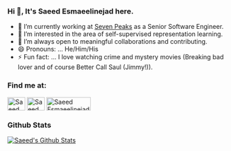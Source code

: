 ### Hi 👋, It's Saeed Esmaeelinejad here.

- 🔭  I’m currently working at [Seven Peaks](https://sevenpeakssoftware.com/) as a Senior Software Engineer.
- 🌱  I’m interested in the area of self-supervised representation learning.
- 👯  I’m always open to meaningful collaborations and contributing.
- 😄 Pronouns: ... He/Him/His
- ⚡ Fun fact: ... I love watching crime and mystery movies (Breaking bad lover and of course Better Call Saul (Jimmy!)).

### Find me at:
<a href="https://www.linkedin.com/in/sa-es-ir/" target="blank"><img align="center" src="https://raw.githubusercontent.com/rahuldkjain/github-profile-readme-generator/master/src/images/icons/Social/linked-in-alt.svg" alt="Saeed Esmaeelinejad" height="30" width="40" /></a>
<a href="https://stackoverflow.com/users/6023173/sa-es-ir" target="blank"><img align="center" src="https://upload.wikimedia.org/wikipedia/commons/thumb/e/ef/Stack_Overflow_icon.svg/768px-Stack_Overflow_icon.svg.png" alt="Saeed Esmaeelinejad" height="30" width="40" /></a>
<a href="https://youtube.com/@sa-es-ir" target="blank"><img align="center" src="https://upload.wikimedia.org/wikipedia/commons/thumb/b/b8/YouTube_Logo_2017.svg/250px-YouTube_Logo_2017.svg.png" alt="Saeed Esmaeelinejad" height="30" width="100" /></a>

### Github Stats

[![Saeed's Github Stats](https://github-readme-stats.vercel.app/api?username=sa-es-ir&count_private=true&theme=default&show_icons=true)](https://github.com/sa-es-ir)
